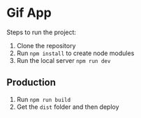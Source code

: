 # Gif App

Steps to run the project:


1. Clone the repository
2. Run ```npm install``` to create node modules
3. Run the local server ```npm run dev```


## Production

1. Run ```npm run build```
2. Get the ```dist``` folder and then deploy

